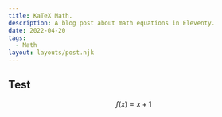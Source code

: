 ```yaml
---
title: KaTeX Math.
description: A blog post about math equations in Eleventy.
date: 2022-04-20
tags:
  - Math
layout: layouts/post.njk
---
```


## Test


$$ f(x) = x + 1 $$
